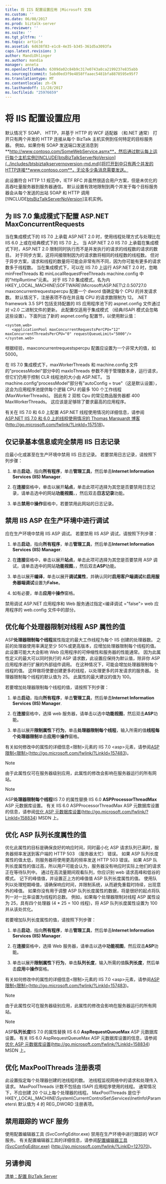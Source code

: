 ```yaml
---
title: 将 IIS 配置设置应用 |Microsoft 文档
ms.custom: ''
ms.date: 06/08/2017
ms.prod: biztalk-server
ms.reviewer: ''
ms.suite: ''
ms.tgt_pltfrm: ''
ms.topic: article
ms.assetid: 6d638f83-e1c8-4e35-b345-361d5a3093fa
caps.latest.revision: 3
author: MandiOhlinger
ms.author: mandia
manager: anneta
ms.openlocfilehash: 6309da02c84b9c317e0743a8ca2199237e835abb
ms.sourcegitcommit: 5abd0ed3f9e4858ffaaec5481bfa8878595e95f7
ms.translationtype: MT
ms.contentlocale: zh-CN
ms.lasthandoff: 11/28/2017
ms.locfileid: "25976659"
---
```

# <a name="apply-iis-configuration-settings"></a>将 IIS 配置设置应用
默认情况下 SOAP、 HTTP，并基于 HTTP 的 WCF 适配器 （和.NET 通常） 打开只有两个并发的 HTTP 连接从每个 BizTalk 主机实例到任何特定的目标服务器。 例如，如果你有 SOAP 发送端口发送消息到**http://www.contoso.com/SomeWebService.asmx**，然后通过默认每上运行每个主机实例[!INCLUDE[btsBizTalkServerNoVersion](../includes/btsbiztalkservernoversion-md.md)]将打开到中只有两个并发的HTTP连接**www.contoso.com**，无论多少条消息需要发送。  
  
 此设置符合 HTTP 1.1 规范中，IETF RFC 并虽然很适合用户方案，但是未优化的高吞吐量服务器到服务器通信。 默认设置有效地限制到两个并发于每个目标服务器会从每个发送的出站 SOAP 和 HTTP 调用[!INCLUDE[btsBizTalkServerNoVersion](../includes/btsbiztalkservernoversion-md.md)]主机实例。  
  
## <a name="configure-aspnet-maxconcurrentrequests-for-iis-70-integrated-mode"></a>为 IIS 7.0 集成模式下配置 ASP.NET MaxConcurrentRequests  
 当在集成模式下的 IIS 7.0 上承载 ASP.NET 2.0 时，使用线程处理方式与处理比在 IIS 6.0 上或在经典模式下的 IIS 7.0 上。 当 ASP.NET 2.0 IIS 7.0 上承载在集成模式下时，ASP.NET 2.0 限制同时执行而不是并发执行的请求的线程数的请求的数目。 对于同步方案，这将间接限制因为的请求数将相同的线程数的线程数。 但对于异步方案，请求和线程的数量将可能会非常有所不同，因为你可能有更多的请求数多于线程数。 当在集成模式下，可以在 IIS 7.0 上运行 ASP.NET 2.0 时，忽略 minFreeThreads 和 minLocalRequestFreeThreads machine.config 中的"httpRuntime"元素。 对于 IIS 7.0 集成模式，名为内 HKEY_LOCAL_MACHINE\SOFTWARE\Microsoft\ASP.NET\2.0.50727.0 maxconcurrentrequestspercpu 配置一个 dword 值确定每个 CPU 的并发请求数。 默认情况下，注册表项不存在并且每 CPU 的请求数限制为 12。 .NET framework 3.5 SP1 包括支持配置的 IIS 应用程序池下的 aspnet.config 文件通过对 v2.0 二进制文件的更新。 此配置仅适用于集成模式 （经典/ISAPI 模式会忽略这些设置）。下面列出了新的 aspnet.config 配置节，以使用默认值：  
  
```  
<system.web>  
   <applicationPool maxConcurrentRequestsPerCPU="12" maxConcurrentThreadsPerCPU="0" requestQueueLimit="5000"/>  
</system.web>  
```  
  
 根据经验，maxconcurrentrequestspercpu 配置应设置为一个非常大的值，如 5000。  
  
 在 IIS 7.0 集成模式下，maxWorkerThreads 和 machine.config 文件的"processModel"部分中的 maxIoThreads 参数不用于管理数本身，运行请求，但它们仍用于控制 CLR 线程池的大小由 ASP.NET。 当 machine.config"processModel"部分有"autoConfig = true"（这是默认设置），这会为应用程序池提供每个逻辑 CPU 的最多 100 个工作线程 (MaxWorkerThreads)。 因此有 2 双核 Cpu 的常见商品服务器都 400 MaxWorkerThreads。 这应该是足够除了要求最高的应用程序。  
  
 有关在 IIS 7.0 和 6.0 上配置 ASP.NET 线程使用情况的详细信息，请参阅[ASP.NET IIS 7.0 和 6.0 上的线程使用情况的 Thomas Marquardt 博客](http://go.microsoft.com/fwlink/?LinkId=157518)(http://go.microsoft.com/fwlink/?LinkId=157518)。  
  
## <a name="log-only-essential-information-or-completely-disable-iis-logging"></a>仅记录基本信息或完全禁用 IIS 日志记录  
 应最小化或甚至在生产环境中禁用 IIS 日志记录。 若要禁用日志记录，请按照下列步骤：  
  
1.  单击**启动**，指向**所有程序**，单击**管理工具**，然后单击**Internet Information Services (IIS) Manager**.  
  
2.  在**连接**窗格中，单击以展开**站点**，单击此项可选择为其您是否要禁用日志记录，请单击选中的网站**功能视图**，，然后双击**日志记录**功能。  
  
3.  单击**禁用**中**操作**窗格中，若要禁用此网站的日志记录。  
  
## <a name="disable-iis-asp-debugging-in-production-environments"></a>禁用 IIS ASP 在生产环境中进行调试  
 应在生产环境中禁用 IIS ASP 调试。 若要禁用 IIS ASP 调试，请按照下列步骤：  
  
1.  单击**启动**，指向**所有程序**，单击**管理工具**，然后单击**Internet Information Services (IIS) Manager**.  
  
2.  在**连接**窗格中，单击以展开**站点**，单击此项可选择为其您是否要禁用 ASP 调试，请单击选中的网站**功能视图**，，然后双击**ASP**功能。  
  
3.  单击以展开**编译**，单击以展开**调试属性**，并确认同时**启用客户端调试**和**启用服务器端调试**设置为**False**。  
  
4.  如有必要，单击**应用**中**操作**窗格。  
  
 禁用调试 ASP.NET 应用程序和 Web 服务通过指定\<编译调试 ="false"\> web 应用程序的 web.config 文件中的部分。  
  
## <a name="tune-the-value-of-the-asp-threads-per-processor-limit-property"></a>优化每个处理器限制对线程 ASP 属性的值  
 ASP**处理器限制每个线程**属性指定的最大工作线程为每个 IIS 创建的处理器数。 之前的处理器使用率满足至少 50%或更高版本，应增加处理器限制每个线程的值。 此设置可能大大会影响 Web 应用程序的可伸缩性和服务器的性能通常。 因为此属性定义的最大可以同时执行的 ASP 请求数，此设置应保持为默认值，除非你 ASP 应用程序进行扩展的外部组件调用。 在这种情况下，可能会增加处理器限制每个线程的值。 这样做将使要创建更多的线程，以处理更多的并发请求的服务器。 处理器限制每个线程的默认值为 25。 此属性的最大建议的值为 100。  
  
 若要增加处理器限制每个线程的值，请按照下列步骤：  
  
1.  单击**启动**，指向**所有程序**，单击**管理工具**，然后单击**Internet Information Services (IIS) Manager**.  
  
2.  在**连接**窗格中，选择 web 服务器，请单击以选中**功能视图**，然后双击**ASP**功能。  
  
3.  单击以展开**限制属性**下**行为**，单击**处理器限制每个线程**，输入所需的值**线程每个处理器限制**单击**应用**中**操作**窗格。  
  
 有关如何修改中的属性的详细信息\<限制\>元素的 IIS 7.0 \<asp\>元素，请参阅[ASP 限制\<限制\>](http://go.microsoft.com/fwlink/?LinkId=157483)(http://go.microsoft.com/fwlink/?LinkId=157483)。  
  
> [!NOTE]  
>  由于此属性仅可在服务器级别应用，此属性的修改会影响在服务器运行的所有网站。  
  
> [!NOTE]  
>  ASP**处理器限制每个线程**IIS 7.0 的属性替换 IIS 6.0 **ASPProcessorThreadMax** ASP 元数据库设置。 有关 IIS 6.0 ASPProcessorThreadMax ASP 元数据库设置的信息，请参阅[优化 ASP 元数据库设置](http://go.microsoft.com/fwlink/?LinkId=158834)(http://go.microsoft.com/fwlink/?LinkId=158834) MSDN 上。  
  
## <a name="tune-the-value-of-the-asp-queue-length-property"></a>优化 ASP 队列长度属性的值  
 优化此属性的目标是确保良好的响应时间，同时最小化 ASP 请求队列已满时，服务器频率发送到客户端的 HTTP 503 （服务器太忙） 错误。 如果 ASP 队列长度属性的值太低，则服务器将使用更高的频率发送 HTTP 503 错误。 如果 ASP 队列长度属性的值过高，所以用户可能会认为，服务器没有响应时实际上他们的请求正在等待队列中。 通过在高流量期间观看队列，你应识别 web 请求高峰和低谷的模式。 记下的峰值值，并设置正上方的峰值值 ASP 队列长度属性的值。 使用队列以处理短期峰值，请确保响应时间，并限制系统，从而避免重载时持续，出现意外的峰值。 如果你没有用于调整 ASP 队列长度属性的数据，将是很好的起点将队列一对一比率设置为线程的总数。 例如，如果每个处理器限制对线程 ASP 属性设为 25，具有四个处理器 (4 * 25 = 100 线程)，将 ASP 队列长度属性设置为 100 并从该处优化。  
  
 若要增加队列长度属性的值，请按照下列步骤：  
  
1.  单击**启动**，指向**所有程序**，单击**管理工具**，然后单击**Internet Information Services (IIS) Manager**.  
  
2.  在**连接**窗格中，选择 Web 服务器，请单击以选中**功能视图**，然后双击**ASP**功能。  
  
3.  单击以展开**限制属性**下**行为**，单击**队列长度**，输入所需的值**队列长度**，然后单击**应用**中**操作**窗格。  
  
 有关如何修改中的属性的详细信息\<限制\>元素的 IIS 7.0 \<asp\>元素，请参阅[ASP 限制\<限制\>](http://go.microsoft.com/fwlink/?LinkId=157483)(http://go.microsoft.com/fwlink/?LinkId=157483)。  
  
> [!NOTE]  
>  由于此属性仅可在服务器级别应用，此属性的修改会影响在服务器运行的所有网站。  
  
> [!NOTE]  
>  ASP**队列长度**IIS 7.0 的属性替换 IIS 6.0 **AspRequestQueueMax** ASP 元数据库设置。 有关 IIS 6.0 AspRequestQueueMax ASP 元数据库设置的信息，请参阅[优化 ASP 元数据库设置](http://go.microsoft.com/fwlink/?LinkId=158834)(http://go.microsoft.com/fwlink/?LinkId=158834) MSDN 上。  
  
## <a name="tune-the-maxpoolthreads-registry-entry"></a>优化 MaxPoolThreads 注册表项  
 此设置指定每个处理器创建的池线程的数。 池线程监视网络中的请求和处理传入请求。 MaxPoolThreads 计数不包括由 ISAPI 应用程序使用的线程。 通常情况下，不应创建 20 个以上每个处理器的线程。 MaxPoolThreads 是位于 HKEY_LOCAL_MACHINE\System\CurrentControlSet\Services\InetInfo\Parameters\ 默认值为 4 的 REG_DWORD 注册表项。  
  
## <a name="disable-wcf-services-tracing"></a>禁用跟踪的 WCF 服务  
 使用配置编辑器工具 (SvcConfigEditor.exe) 禁用在生产环境中进行跟踪的 WCF 服务。 有关配置编辑器工具的详细信息，请参阅[配置编辑器工具 (SvcConfigEditor.exe)](http://go.microsoft.com/fwlink/?LinkID=127070) (http://go.microsoft.com/fwlink/?LinkID=127070)。  
  
## <a name="see-also"></a>另请参阅  
 [清单：配置 BizTalk Server](../technical-guides/checklist-configuring-biztalk-server.md)